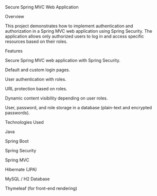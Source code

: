 Secure Spring MVC Web Application

Overview

This project demonstrates how to implement authentication and authorization in a Spring MVC web application using Spring Security. The application allows only authorized users to log in and access specific resources based on their roles.

Features

Secure Spring MVC web application with Spring Security.

Default and custom login pages.

User authentication with roles.

URL protection based on roles.

Dynamic content visibility depending on user roles.

User, password, and role storage in a database (plain-text and encrypted passwords).

Technologies Used

Java

Spring Boot

Spring Security

Spring MVC

Hibernate (JPA)

MySQL / H2 Database

Thymeleaf (for front-end rendering)
